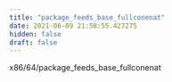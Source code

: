 ```yaml
---
title: "package_feeds_base_fullconenat"
date: 2021-06-09 21:58:55.427275
hidden: false
draft: false
---
```


x86/64/package_feeds_base_fullconenat

